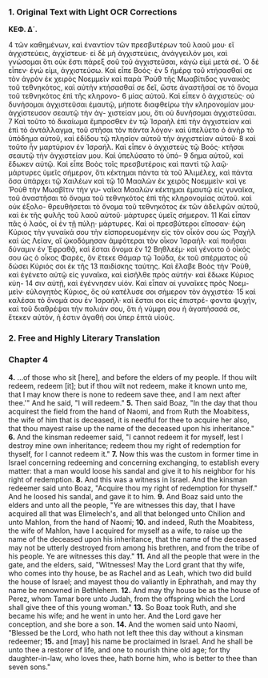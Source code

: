 ### 1. Original Text with Light OCR Corrections

**ΚΕΦ. Δ΄.**

4 τῶν καθημένων, καὶ ἐναντίον τῶν πρεσβυτέρων τοῦ λαοῦ μου· εἴ
   ἀγχιστεύεις, ἀγχίστευε· εἰ δὲ μὴ ἀγχιστεύεις, ἀνάγγειλόν μοι, καὶ
   γνώσομαι ὅτι οὐκ ἔστι πάρεξ σοῦ τοῦ ἀγχιστεῦσαι, κἀγὼ εἰμὶ
   μετά σέ. Ὁ δὲ εἶπεν· ἐγώ εἰμι, ἀγχιστεύσω. Καὶ εἶπε Βοός· ἐν
5  ἡμέρᾳ τοῦ κτήσασθαί σε τὸν ἀγρὸν ἐκ χειρὸς Νοεμμεὶν καὶ παρὰ
   Ῥοὺθ τῆς Μωαβίτιδος γυναικὸς τοῦ τεθνηκότος, καὶ αὐτὴν κτήσασθαί
   σε δεῖ, ὥστε ἀναστῆσαί σε τὸ ὄνομα τοῦ τεθνηκότος ἐπὶ τῆς κληρονο-
6  μίας αὐτοῦ. Καὶ εἶπεν ὁ ἀγχιστεὺς· οὐ δυνήσομαι ἀγχιστεῦσαι ἐμαυτῷ,
   μήποτε διαφθείρω τὴν κληρονομίαν μου· ἀγχίστευσον σεαυτῷ τὴν ἀγ-
   χιστείαν μου, ὅτι οὐ δυνήσομαι ἀγχιστεῦσαι.
7  Καὶ τοῦτο τὸ δικαίωμα ἔμπροσθεν ἐν τῷ Ἰσραὴλ ἐπὶ τὴν ἀγχιστείαν
   καὶ ἐπὶ τὸ ἀντάλλαγμα, τοῦ στῆσαι τὸν πάντα λόγον· καὶ ὑπελύετο
   ὁ ἀνὴρ τὸ ὑπόδημα αὐτοῦ, καὶ ἐδίδου τῷ πλησίον αὐτοῦ τὴν ἀγχιστείαν
   αὐτοῦ·
8  καὶ τοῦτο ἦν μαρτύριον ἐν Ἰσραήλ. Καὶ εἶπεν ὁ ἀγχιστεὺς τῷ
   Βοός· κτῆσαι σεαυτῷ τὴν ἀγχιστείαν μου. Καὶ ὑπελύσατο τὸ ὑπό-
9  δημα αὐτοῦ, καὶ ἔδωκεν αὐτῷ. Καὶ εἶπε Βοὸς τοῖς πρεσβυτέροις
   καὶ παντὶ τῷ λαῷ· μάρτυρες ὑμεῖς σήμερον, ὅτι κέκτημαι πάντα
   τὰ τοῦ Ἀλιμέλεχ, καὶ πάντα ὅσα ὑπάρχει τῷ Χαιλέων καὶ τῷ
10 Μααλὼν ἐκ χειρὸς Νοεμμεὶν· καὶ γε Ῥοὺθ τὴν Μωαβῖτιν τὴν γυ-
   ναῖκα Μααλὼν κέκτημαι ἐμαυτῷ εἰς γυναῖκα, τοῦ ἀναστῆσαι τὸ
   ὄνομα τοῦ τεθνηκότος ἐπὶ τῆς κληρονομίας αὐτοῦ. καὶ οὐκ ἐξολο-
   θρευθήσεται τὸ ὄνομα τοῦ τεθνηκότος ἐκ τῶν ἀδελφῶν αὐτοῦ, καὶ
   ἐκ τῆς φυλῆς τοῦ λαοῦ αὐτοῦ· μάρτυρες ὑμεῖς σήμερον.
11 Καὶ εἶπαν πᾶς ὁ λαός, οἱ ἐν τῇ πύλῃ· μάρτυρες. Καὶ οἱ πρεσβύτεροι
   εἴποσαν· ἐῴη Κύριος τὴν γυναίκά σου τὴν εἰσπορευομένην εἰς τὸν
   οἶκόν σου ὡς Ῥαχὴλ καὶ ὡς Λείαν, αἳ ᾠκοδόμησαν ἀμφότεραι τὸν
   οἶκον Ἰσραήλ· καὶ ποιῆσαι δύναμιν ἐν Ἐφραθᾷ, καὶ ἔσται ὄνομα ἐν
12 Βηθλεέμ· καὶ γένοιτο ὁ οἶκός σου ὡς ὁ οἶκος Φαρὲς, ὃν ἔτεκε
   Θάμαρ τῷ Ἰούδα, ἐκ τοῦ σπέρματος οὗ δώσει Κύριός σοι ἐκ τῆς
13 παιδίσκης ταύτης. Καὶ ἔλαβε Βοὸς τὴν Ῥοὺθ, καὶ ἐγένετο αὐτῷ
   εἰς γυναῖκα, καὶ εἰσῆλθε πρὸς αὐτήν· καὶ ἔδωκε Κύριος κύη-
14 σιν αὐτῇ, καὶ ἐγέννησεν υἱόν. Καὶ εἶπαν αἱ γυναῖκες πρὸς Νοεμ-
   μεὶν· εὐλογητὸς Κύριος, ὃς οὐ κατέλυσε σοι σήμερον τὸν ἀγχιστέα·
15 καὶ καλέσαι τὸ ὄνομά σου ἐν Ἰσραήλ· καὶ ἔσται σοι εἰς ἐπιστρέ-
   φοντα ψυχήν, καὶ τοῦ διαθρέψαι τὴν πολιάν σου, ὅτι ἡ νύμφη σου
   ἡ ἀγαπήσασά σε, ἔτεκεν αὐτόν, ἡ ἐστιν ἀγαθή σοι ὑπερ ἑπτὰ υἱούς.

### 2. Free and Highly Literary Translation

### Chapter 4

**4.** ...of those who sit [here], and before the elders of my people. If thou wilt redeem, redeem [it]; but if thou wilt not redeem, make it known unto me, that I may know there is none to redeem save thee, and I am next after thee.'" And he said, "I will redeem."
**5.** Then said Boaz, "In the day that thou acquirest the field from the hand of Naomi, and from Ruth the Moabitess, the wife of him that is deceased, it is needful for thee to acquire her also, that thou mayest raise up the name of the deceased upon his inheritance."
**6.** And the kinsman redeemer said, "I cannot redeem it for myself, lest I destroy mine own inheritance; redeem thou my right of redemption for thyself, for I cannot redeem it."
**7.** Now this was the custom in former time in Israel concerning redeeming and concerning exchanging, to establish every matter: that a man would loose his sandal and give it to his neighbor for his right of redemption.
**8.** And this was a witness in Israel. And the kinsman redeemer said unto Boaz, "Acquire thou my right of redemption for thyself." And he loosed his sandal, and gave it to him.
**9.** And Boaz said unto the elders and unto all the people, "Ye are witnesses this day, that I have acquired all that was Elimelech's, and all that belonged unto Chilion and unto Mahlon, from the hand of Naomi;
**10.** and indeed, Ruth the Moabitess, the wife of Mahlon, have I acquired for myself as a wife, to raise up the name of the deceased upon his inheritance, that the name of the deceased may not be utterly destroyed from among his brethren, and from the tribe of his people. Ye are witnesses this day."
**11.** And all the people that were in the gate, and the elders, said, "Witnesses! May the Lord grant that thy wife, who comes into thy house, be as Rachel and as Leah, which two did build the house of Israel; and mayest thou do valiantly in Ephrathah, and may thy name be renowned in Bethlehem.
**12.** And may thy house be as the house of Perez, whom Tamar bore unto Judah, from the offspring which the Lord shall give thee of this young woman."
**13.** So Boaz took Ruth, and she became his wife; and he went in unto her. And the Lord gave her conception, and she bore a son.
**14.** And the women said unto Naomi, "Blessed be the Lord, who hath not left thee this day without a kinsman redeemer;
**15.** and [may] his name be proclaimed in Israel. And he shall be unto thee a restorer of life, and one to nourish thine old age; for thy daughter-in-law, who loves thee, hath borne him, who is better to thee than seven sons."